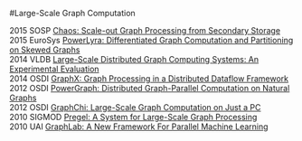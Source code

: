 #Large-Scale Graph Computation

2015 SOSP [Chaos: Scale-out Graph Processing from Secondary Storage](http://sigops.org/sosp/sosp15/current/2015-Monterey/printable/089-roy.pdf)  
2015 EuroSys [PowerLyra: Differentiated Graph Computation and Partitioning
on Skewed Graphs](http://ipads.se.sjtu.edu.cn/projects/powerlyra/powerlyra-eurosys-final.pdf)  
2014 VLDB [Large-Scale Distributed Graph Computing Systems: An Experimental Evaluation](http://www.vldb.org/pvldb/vol8/p281-lu.pdf)  
2014 OSDI [GraphX: Graph Processing in a Distributed Dataflow Framework](https://www.usenix.org/system/files/conference/osdi14/osdi14-paper-gonzalez.pdf)   
2012 OSDI [PowerGraph: Distributed Graph-Parallel Computation on Natural Graphs](https://www.usenix.org/system/files/conference/osdi12/osdi12-final-167.pdf)  
2012 OSDI [GraphChi: Large-Scale Graph Computation on Just a PC](http://select.cs.cmu.edu/publications/paperdir/osdi2012-kyrola-blelloch-guestrin.pdf)  
2010 SIGMOD [Pregel: A System for Large-Scale Graph Processing](https://kowshik.github.io/JPregel/pregel_paper.pdf)  
2010 UAI [GraphLab: A New Framework For Parallel Machine Learning](http://www.select.cs.cmu.edu/publications/paperdir/uai2010-low-gonzalez-kyrola-bickson-guestrin-hellerstein.pdf)
